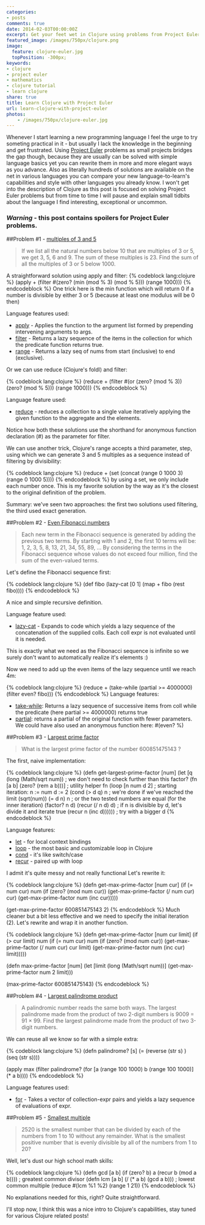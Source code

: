 ```yaml
---
categories:
- posts
comments: true
date: 2014-02-03T00:00:00Z
excerpt: Get your feet wet in Clojure using problems from Project Euler
featured_image: /images/750px/clojure.png
image:
  feature: clojure-euler.jpg
  topPosition: -300px;
keywords:
- clojure
- project euler
- mathematics
- clojure tutorial
- learn clojure
share: true
title: Learn Clojure with Project Euler
url: learn-clojure-with-project-euler
photos:
    - /images/750px/clojure-euler.jpg
---
```


Whenever I start learning a new programming language I feel the urge to try someting practical in it - but usually I lack the knowledge in the beginning and get frustrated. Using [Project Euler](http://projecteuler.net/) problems as small projects bridges the gap though, because they are usually can be solved with simple language basics yet you can rewrite them in more and more elegant ways as you advance. Also as literally hundreds of solutions are available on the net in various languages you can compare your new language-to-learn's capabilities and style with other languages you already know. I won't get into the description of Clojure as this post is focused on solving Project Euler problems but from time to time I will pause and explain small tidbits about the language I find interesting, exceptional or uncommon.

### _Warning_ - this post contains spoilers for Project Euler problems.

##Problem #1 - [multiples of 3 and 5](https://projecteuler.net/problem=1)
> If we list all the natural numbers below 10 that are multiples of 3 or 5, we get 3, 5, 6 and 9. The sum of these multiples is 23. Find the sum of all the multiples of 3 or 5 below 1000.

A straightforward solution using apply and filter:
{% codeblock lang:clojure %}
(apply + (filter #(zero? (min (mod % 3) (mod % 5))) (range 1000)))
{% endcodeblock %}
One trick here is the min function which will return 0 if a number is divisible by either 3 or 5 (because at least one modulus will be 0 then)

Language features used:

- [apply](http://clojuredocs.org/clojure_core/clojure.core/apply) - Applies the function to the argument list formed by prepending intervening arguments to args.
- [filter](http://clojuredocs.org/clojure_core/clojure.core/filter) - Returns a lazy sequence of the items in the collection for which the predicate function returns true.
- [range](http://clojuredocs.org/clojure_core/clojure.core/range) - Returns a lazy seq of nums from start (inclusive) to end (exclusive).

Or we can use reduce (Clojure's foldl) and filter:

{% codeblock lang:clojure %}
(reduce + (filter #(or (zero? (mod % 3))
                       (zero? (mod % 5)))
                  (range 1000)))
{% endcodeblock %}

Language feature used:

- [reduce](http://clojuredocs.org/clojure_core/clojure.core/reduce) - reduces a collection to a single value iteratively applying the given function to the aggregate and the elements.

Notice how both these solutions use the shorthand for anonymous function declaration (#) as the parameter for filter.

We can use another trick, Clojure's range accepts a third parameter, step, using which we can generate 3 and 5 multiples as a sequence instead of filtering by divisibility:

{% codeblock lang:clojure %}
(reduce + (set (concat (range 0 1000 3) (range 0 1000 5))))
{% endcodeblock %}
by using a set, we only include each number once. This is my favorite solution by the way as it's the closest to the original definition of the problem.

Summary: we've seen two approaches: the first two solutions used filtering, the third used exact generation.

##Problem #2 - [Even Fibonacci numbers](https://projecteuler.net/problem=2)
> Each new term in the Fibonacci sequence is generated by adding the previous two terms. By starting with 1 and 2, the first 10 terms will be:
> 1, 2, 3, 5, 8, 13, 21, 34, 55, 89, ...
> By considering the terms in the Fibonacci sequence whose values do not exceed four million, find the sum of the even-valued terms.

Let's define the Fibonacci sequence first:

{% codeblock lang:clojure %}
(def fibo (lazy-cat [0 1]
                    (map + fibo (rest fibo))))
{% endcodeblock %}

A nice and simple recursive definition.

Language feature used:

- [lazy-cat](http://clojuredocs.org/clojure_core/clojure.core/lazy-cat) - Expands to code which yields a lazy sequence of the concatenation of the supplied colls. Each coll expr is not evaluated until it is needed. 

This is exactly what we need as the Fibonacci sequence is infinite so we surely don't want to automatically realize it's elements :)

Now we need to add up the even items of the lazy sequence until we reach 4m:

{% codeblock lang:clojure %}
(reduce + (take-while (partial >= 4000000)
                      (filter even? fibo)))
{% endcodeblock %}
Language features: 

- [take-while](http://clojuredocs.org/clojure_core/clojure.core/take-while): Returns a lazy sequence of successive items from coll while the predicate (here partial >= 4000000) returns true
- [partial](http://clojuredocs.org/clojure_core/clojure.core/partial): returns a partial of the original function with fewer parameters. We could have also used an anonymous function here: #(even? %)


##Problem #3 - [Largest prime factor](https://projecteuler.net/problem=3)
> What is the largest prime factor of the number 600851475143 ?

The first, naive implementation:

{% codeblock lang:clojure %}
(defn get-largest-prime-factor [num]
  (let [q (long (Math/sqrt num))                ; we don't need to check further than this
        factor? (fn [a b] (zero? (rem a b)))]   ; utility helper fn
    (loop [n num d 2]                           ; starting iteration: n := num d := 2
      (cond
       (> d q) n                                ; we're done if we've reached the limit (sqrt(num))
       (= d n) n                                ; or the two tested numbers are equal (for the inner iteration)
       (factor? n d) (recur (/ n d) d)          ; if n is divisible by d, let's divide it and iterate
       true          (recur n (inc d))))))      ; try with a bigger d
{% endcodeblock %}

Language features:

- [let](http://clojuredocs.org/clojure_core/clojure.core/let) - for local context bindings
- [loop](http://clojuredocs.org/clojure_core/clojure.core/loop) - the most basic and customizable loop in Clojure
- [cond](http://clojuredocs.org/clojure_core/clojure.core/cond) - it's like switch/case
- [recur](http://clojure.org/special_forms#recur) - paired up with loop

I admit it's quite messy and not really functional Let's rewrite it:

{% codeblock lang:clojure %}
(defn get-max-prime-factor [num cur]
  (if (= num cur)
    num
    (if (zero? (mod num cur))
      (get-max-prime-factor (/ num cur) cur)
      (get-max-prime-factor num (inc cur)))))

(get-max-prime-factor 600851475143 2)
{% endcodeblock %}
Much cleaner but a bit less effective and we need to specify the initial iteration (2). Let's rewrite and wrap it in another function.

{% codeblock lang:clojure %}
(defn get-max-prime-factor [num cur limit]
  (if (> cur limit)
    num
    (if (= num cur)
        num
        (if (zero? (mod num cur))
          (get-max-prime-factor (/ num cur) cur limit)
          (get-max-prime-factor num (inc cur) limit)))))

(defn max-prime-factor [num]
    (let [limit (long (Math/sqrt num))]
        (get-max-prime-factor num 2 limit)))

(max-prime-factor  600851475143)
{% endcodeblock %}

##Problem #4 - [Largest palindrome product](https://projecteuler.net/problem=4)
> A palindromic number reads the same both ways. The largest palindrome made from the product of two 2-digit numbers is 9009 = 91 × 99.
> Find the largest palindrome made from the product of two 3-digit numbers.

We can reuse all we know so far with a simple extra:

{% codeblock lang:clojure %}
(defn palindrome? [s]
  (= (reverse (str s) ) (seq (str s))))

(apply max
       (filter palindrome?
               (for
                   [a (range 100 1000)
                    b (range 100 1000)]
                 (* a b))))
{% endcodeblock %}

Language features used:

- [for](http://clojuredocs.org/clojure_core/clojure.core/for) - Takes a vector of collection-expr pairs and yields a lazy sequence of evaluations of expr.

##Problem #5 - [Smallest multiple](https://projecteuler.net/problem=5)
> 2520 is the smallest number that can be divided by each of the numbers from 1 to 10 without any remainder. What is the smallest positive number that is evenly divisible by all of the numbers from 1 to 20?

Well, let's dust our high school math skills:

{% codeblock lang:clojure %}
(defn gcd [a b] (if (zero? b) a (recur b (mod a b))))  ; greatest common divisor
(defn lcm [a b] (/ (* a b) (gcd a b)))                 ; lowest common multiple 
(reduce #(lcm %1 %2) (range 1 21))
{% endcodeblock %}

No explanations needed for this, right? Quite straightforward.

I'll stop now, I think this was a nice intro to Clojure's capabilities, stay tuned for various Clojure related posts!



